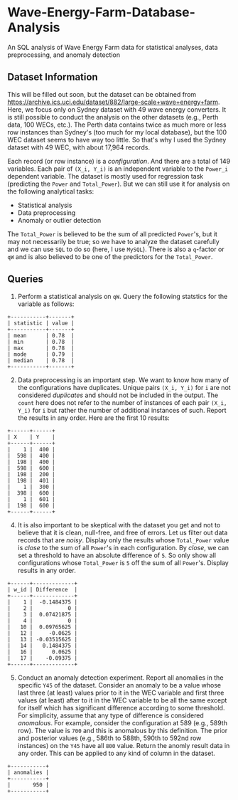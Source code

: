 # Wave-Energy-Farm-Database-Analysis
An SQL analysis of Wave Energy Farm data for statistical analyses, data preprocessing, and anomaly detection

## Dataset Information
This will be filled out soon, but the dataset can be obtained from https://archive.ics.uci.edu/dataset/882/large-scale+wave+energy+farm. Here, we focus only on Sydney dataset with 49 wave energy converters. It is still possible to conduct the analysis on the other datasets (e.g., Perth data, 100 WECs, etc.). The Perth data contains twice as much more or less row instances than Sydney's (too much for my local database), but the 100 WEC dataset seems to have way too little. So that's why I used the Sydney dataset with 49 WEC, with about 17,964 records.

Each record (or row instance) is a *configuration*. And there are a total of 149 variables. Each pair of ```(X_i, Y_i)``` is an independent variable to the ```Power_i``` dependent variable. The dataset is mostly used for regression task (predicting the ```Power``` and ```Total_Power```). But we can still use it for analysis on the following analytical tasks:
* Statistical analysis
* Data preprocessing
* Anomaly or outlier detection

The ```Total_Power``` is believed to be the sum of all predicted ```Power```'s, but it may not necessarily be true; so we have to analyze the dataset carefully and we can use ```SQL``` to do so (here, I use ```MySQL```). There is also a ```q```-factor or ```qW``` and is also believed to be one of the predictors for the ```Total_Power```.

## Queries
1. Perform a statistical analysis on ```qW```. Query the following statstics for the variable as follows:
```
+-----------+-------+
| statistic | value |
+-----------+-------+
| mean      | 0.78  |
| min       | 0.78  |
| max       | 0.78  |
| mode      | 0.79  |
| median    | 0.78  |
+-----------+-------+
```
2. Data preprocessing is an important step. We want to know how many of the configurations have duplicates. Unique pairs ```(X_i, Y_i)``` for ```i``` are not considered *duplicates* and should not be included in the output. The ```count``` here does not refer to the number of instances of each pair ```(X_i, Y_i)``` for ```i``` but rather the number of additional instances of such. Report the results in any order. Here are the first 10 results:
```
+------+------+
| X    | Y    |
+------+------+
|    1 |  400 |
|  598 |  400 |
|  198 |  400 |
|  598 |  600 |
|  198 |  200 |
|  198 |  401 |
|    1 |  300 |
|  398 |  600 |
|    1 |  601 |
|  198 |  600 |
+------+------+
```

4. It is also important to be skeptical with the dataset you get and not to believe that it is clean, null-free, and free of errors. Let us filter out data records that are *noisy*. Display only the results whose ```Total_Power``` value is *close* to the sum of all ```Power```'s in each configuration. By *close*, we can set a threshold to have an absolute difference of ```5```. So only show all configurations whose ```Total_Power``` is ```5``` off the sum of all ```Power```'s. Display results in any order.
```
+------+-------------+
| w_id | Difference  |
+------+-------------+
|    1 |  -0.1484375 |
|    2 |           0 |
|    3 |  0.07421875 |
|    4 |           0 |
|   10 |  0.09765625 |
|   12 |     -0.0625 |
|   13 | -0.03515625 |
|   14 |   0.1484375 |
|   16 |      0.0625 |
|   17 |    -0.09375 |
+------+-------------+
```

5. Conduct an anomaly detection experiment. Report all anomalies in the specific ```Y45``` of the dataset.  Consider an anomaly to be a value whose last three (at least) values prior to it in the WEC variable and first three values (at least) after to it in the WEC variable to be all the same except for itself which has significant difference according to some threshold. For simplicity, assume that any type of difference is considered *anomalous*. For example, consider the configuration at 589 (e.g., 589th row). The value is ```700``` and this is anomalous by this definition. The prior and posterior values (e.g., 586th to 588th, 590th to 592nd row instances) on the ```Y45``` have all ```800``` value. Return the anomly result data in any order. This can be applied to any kind of column in the dataset.
```
+-----------+
| anomalies |
+-----------+
|       950 |
+-----------+
```

